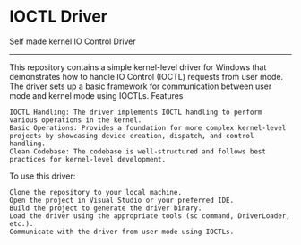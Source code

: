 # IOCTL Driver
Self made kernel IO Control Driver

__________

This repository contains a simple kernel-level driver for Windows that demonstrates how to handle IO Control (IOCTL) requests from user mode. The driver sets up a basic framework for communication between user mode and kernel mode using IOCTLs.
Features

    IOCTL Handling: The driver implements IOCTL handling to perform various operations in the kernel.
    Basic Operations: Provides a foundation for more complex kernel-level projects by showcasing device creation, dispatch, and control handling.
    Clean Codebase: The codebase is well-structured and follows best practices for kernel-level development.


To use this driver:

    Clone the repository to your local machine.
    Open the project in Visual Studio or your preferred IDE.
    Build the project to generate the driver binary.
    Load the driver using the appropriate tools (sc command, DriverLoader, etc.).
    Communicate with the driver from user mode using IOCTLs.
